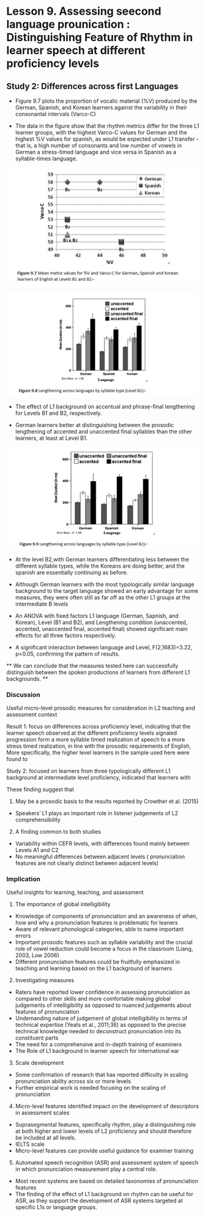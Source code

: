 
# Lesson 9. Assessing seecond language prounication : Distinguishing Feature of Rhythm in learner speech at different proficiency levels #

## Study 2: Differences across first Languages ##

- Figure 9.7 plots the proportion of vocalic material (%V) produced by the German, Spanish, and Korean learners against the variability in their consonantal intervals (Varco-C)

- The data in the figure show that the rhythm metrics differ for the three L1 learner groups, with the highest Varco-C values for German and the highest %V values for spanish, as would be expected under L1 transfer - that is, a high number of consonants and low number of vowels in German a stress-timed language and vice versa in Spanish as a syllable-times language. 

![figure 9.7](01.jpg)


![figure 9.8](02.jpg)
- The effect of L1 background on accentual and phrase-final lengthening for Levels B1 and B2, respectively. 

- German learners better at distinguishing between the prosodic lengthening of accented and unaccented final syllables than the other learners, at least at Level B1. 



![figure 9.9](03.jpg)
- At the level B2,with German learners differentiating less between the different syllable types, while the Koreans are doing better, and the spanish are essentially continuing as before.
- Although German learners with the most typologically similar language background to the target language showed an early advantage for some measures, they were often still as far off as the other L1 groups at the intermediate B levels 

- An ANOVA with fixed factors L1 language (German, Sapnish, and Korean), Level (B1 and B2), and Lengthening condition (unaccented, accented, unaccented final, accented final) showed significant main effects for all three factors respectively. 

- A significant interaction between language and Level, F(2,1683)=3.22, p<0.05, confirming the pattern of results. 

** We can conclude that the measures tested here can successfully distinguish between the spoken productions of learners from different L1 backgrounds. **



### Discussion ### 
Useful micro-level prosodic measures for consideration in L2 teaching and assessment context

Result 1: focus on differences across proficiency level, indicating that the learner speech observed at the different proficiency levels signaled progression form a more syllable timed realization of speech to a more stress timed realization, in line with the prosodic requirements of English,
More specifically, the higher level learners in the sample used here were found to 

Study 2: focused on learners from three typologically different L1 background at intermediate level proficiency, indicated that learners with 

These finding suggest that
1)   May be a prosodic basis to the results reported by Crowther et al. (2015)
-   Speakers’ L1 plays an important role in listener judgements of L2 comprehensibility 
2)   A finding common to both studies
-   Variability within CEFR levels, with differences found mainly between Levels A1 and C2
-   No meaningful differences between adjacent levels
( pronunciation features are not clearly distinct between adjacent levels)

### Implication ###
Useful insights for learning, teaching, and assessment 
1)   The importance of global intelligibility 
-   Knowledge of components of pronunciation and an awareness of when, how and why a pronunciation features is problematic for leaners 
-   Aware of relevant phonological categories, able to name important errors
-   Important prosodic features such as syllable variability and the crucial role of vowel reduction could become a focus in the classroom (Liang, 2003, Low 2006) 
-   Different pronunciation features could be fruitfully emphasized in teaching and learning based on the L1 background of learners 

2)   Investigating measures 
-   Raters have reported lower confidence in assessing pronunciation as compared to other skills and more comfortable making global judgements of intelligibility as opposed to nuanced judgements about features of pronunciation 
-   Undemanding nature of judgement of global intelligibility in terms of technical expertise (Yeats et al., 2011;36) as opposed to the precise technical knowledge needed to deconstruct pronunciation into its constituent parts
-   The need for a comprehensive and in-depth training of examiners
-   The Role of L1 background in learner speech for international ear 

3)   Scale development 
-   Some confirmation of research that has reported difficulty in scaling pronunciation ability across six or more levels
-   Further empirical work is needed focusing on the scaling of pronunciation 

4)   Micro-level features identified impact on the development of descriptors in assessment scales
-   Suprasegmental features, specifically rhythm, play a distinguishing role at both higher and lower levels of L2 proficiency and should therefore be included at all levels.
-   IELTS scale 
-   Micro-level features can provide useful guidance for examiner training
5)   Automated speech recognition (ASR) and assessment system of speech in which pronunciation measurement play a central role. 
-   Most recent systems are based on detailed taxonomies of pronunciation features 
-   The finding of the effect of L1 background on rhythm can be useful for ASR, as they support the development of ASR systems targeted at specific L1s or language groups. 
